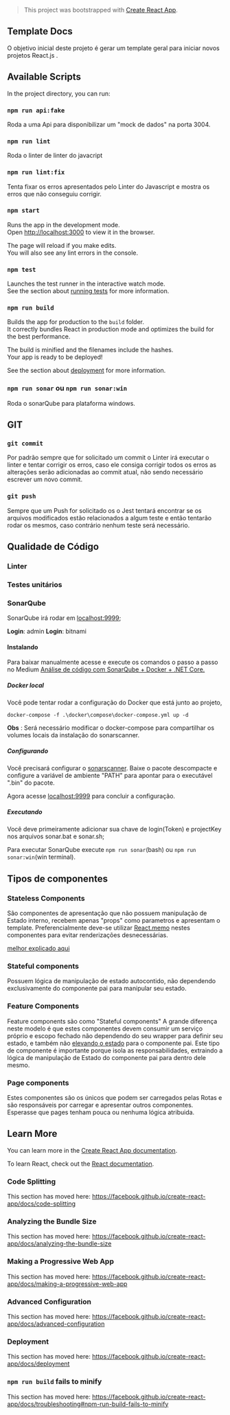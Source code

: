> This project was bootstrapped with [Create React App](https://github.com/facebook/create-react-app).

## Template Docs

O objetivo inicial deste projeto é gerar um template geral para iniciar novos projetos React.js .

## Available Scripts

In the project directory, you can run:

### `npm run api:fake`

Roda a uma Api para disponibilizar um "mock de dados" na porta 3004.

### `npm run lint`

Roda o linter de linter do javacript

### `npm run lint:fix`

Tenta fixar os erros apresentados pelo Linter do Javascript e mostra os erros que não conseguiu corrigir.

### `npm start`

Runs the app in the development mode.<br />
Open [http://localhost:3000](http://localhost:3000) to view it in the browser.

The page will reload if you make edits.<br />
You will also see any lint errors in the console.

### `npm test`

Launches the test runner in the interactive watch mode.<br />
See the section about [running tests](https://facebook.github.io/create-react-app/docs/running-tests) for more information.

### `npm run build`

Builds the app for production to the `build` folder.<br />
It correctly bundles React in production mode and optimizes the build for the best performance.

The build is minified and the filenames include the hashes.<br />
Your app is ready to be deployed!

See the section about [deployment](https://facebook.github.io/create-react-app/docs/deployment) for more information.

### `npm run sonar` ou `npm run sonar:win`

Roda o sonarQube para plataforma windows.

## GIT

### `git commit`

Por padrão sempre que for solicitado um commit o Linter irá executar o linter e tentar corrigir os erros, caso ele consiga corrigir todos os erros as alterações serão adicionadas ao commit atual, não sendo necessário escrever um novo commit.

### `git push`

Sempre que um Push for solicitado os o Jest tentará encontrar se os arquivos modificados estão relacionados a algum teste e então tentarão rodar os mesmos, caso contrário nenhum teste será necessário.

## Qualidade de Código

### Linter

### Testes unitários

### SonarQube

SonarQube irá rodar em [localhost:9999](localhost:9999);

**Login**: admin
**Login**: bitnami

#### Instalando

Para baixar manualmente acesse e execute os comandos o passo a passo no Medium [Análise de código com SonarQube + Docker + .NET Core.](https://slack-redir.net/link?url=https%3A%2F%2Fmedium.com%2F%40thiagoloureiro%2Fan%25C3%25A1lise-de-c%25C3%25B3digo-com-sonarqube-docker-net-core-aad17147486a)

##### Docker local

Você pode tentar rodar a configuração do Docker que está junto ao projeto,

`docker-compose -f .\docker\compose\docker-compose.yml up -d`

**Obs** : Será necessário modificar o docker-compose para compartilhar os volumes locais da instalação do sonarscanner.

##### Configurando

Você precisará configurar o [sonarscanner](https://docs.sonarqube.org/latest/analysis/scan/sonarscanner/). Baixe o pacote descompacte e configure a variável de ambiente "PATH" para apontar para o executável ".bin" do pacote.

Agora acesse [localhost:9999](localhost:9999) para concluir a configuração.

##### Executando

Você deve primeiramente adicionar sua chave de login(Token) e projectKey nos arquivos sonar.bat e sonar.sh;

Para executar SonarQube execute `npm run sonar`(bash) ou `npm run sonar:win`(win terminal).

## Tipos de componentes

### Stateless Components

São componentes de apresentação que não possuem manipulação de Estado interno, recebem apenas "props" como parametros e apresentam o template. Preferencialmente deve-se utilizar [React.memo](https://pt-br.reactjs.org/docs/react-api.html#reactmemo) nestes componentes para evitar renderizações desnecessárias.

[melhor explicado aqui](https://devpleno.com/stateless-functional-component/)

### Stateful components

Possuem lógica de manipulação de estado autocontido, não dependendo exclusivamente do componente pai para manipular seu estado.

### Feature Components

Feature components são como "Stateful components" A grande diferença neste modelo é que estes componentes devem consumir um serviço próprio e escopo fechado não dependendo do seu wrapper para definir seu estado, e também não [elevando o estado](https://pt-br.reactjs.org/docs/lifting-state-up.html) para o componente pai. Este tipo de componente é importante porque isola as responsabilidades, extraindo a lógica de manipulação de Estado do componente pai para dentro dele mesmo.

### Page components

Estes componentes são os únicos que podem ser carregados pelas Rotas e são responsáveis por carregar e apresentar outros componentes. Esperasse que pages tenham pouca ou nenhuma lógica atribuida.

## Learn More

You can learn more in the [Create React App documentation](https://facebook.github.io/create-react-app/docs/getting-started).

To learn React, check out the [React documentation](https://reactjs.org/).

### Code Splitting

This section has moved here: https://facebook.github.io/create-react-app/docs/code-splitting

### Analyzing the Bundle Size

This section has moved here: https://facebook.github.io/create-react-app/docs/analyzing-the-bundle-size

### Making a Progressive Web App

This section has moved here: https://facebook.github.io/create-react-app/docs/making-a-progressive-web-app

### Advanced Configuration

This section has moved here: https://facebook.github.io/create-react-app/docs/advanced-configuration

### Deployment

This section has moved here: https://facebook.github.io/create-react-app/docs/deployment

### `npm run build` fails to minify

This section has moved here: https://facebook.github.io/create-react-app/docs/troubleshooting#npm-run-build-fails-to-minify
